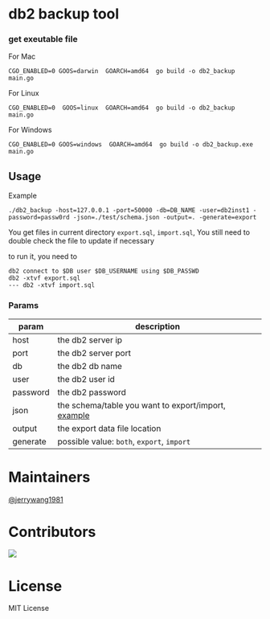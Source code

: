 # db2 backup tool




### get exeutable file
For Mac
```
CGO_ENABLED=0 GOOS=darwin  GOARCH=amd64  go build -o db2_backup main.go
```
For Linux
```
CGO_ENABLED=0  GOOS=linux  GOARCH=amd64  go build -o db2_backup main.go
```
For Windows
```
CGO_ENABLED=0 GOOS=windows  GOARCH=amd64  go build -o db2_backup.exe main.go
```


## Usage

Example
```
./db2_backup -host=127.0.0.1 -port=50000 -db=DB_NAME -user=db2inst1 -password=passw0rd -json=./test/schema.json -output=. -generate=export
```
You get files in current directory `export.sql`, `import.sql`, You still need to double check the file to update if necessary

to run it, you need to 
```
db2 connect to $DB user $DB_USERNAME using $DB_PASSWD
db2 -xtvf export.sql
--- db2 -xtvf import.sql
```

### Params
|param|description|
| ----- | ----- | 
| host | the db2 server ip |
| port| the db2 server port|
| db| the db2 db name|
| user| the db2 user id|
| password | the db2 password|
| json| the schema/table you want to export/import, [example](test/schema.json) |
| output | the export data file location|
| generate |possible value: `both`, `export`, `import`|




# Maintainers
[@jerrywang1981](https://github.com/jerrywang1981)

# Contributors
[![](https://github.com/jerrywang1981.png?size=50)](https://github.com/jerrywang1981)

# License
MIT License

